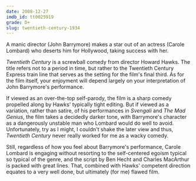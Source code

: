 ```yaml
---
date: 2008-12-27
imdb_id: tt0025919
grade: D+
slug: twentieth-century-1934
---
```


A manic director (John Barrymore) makes a star out of an actress (Carole Lombard) who deserts him for Hollywood, taking success with her.

_Twentieth Century_ is a screwball comedy from director Howard Hawks. The title refers not to a period in time, but rather to the Twentieth Century Express train line that serves as the setting for the film's final third. As for the film itself, your enjoyment will depend largely on your interpretation of John Barrymore's performance.

If viewed as an over-the-top self-parody, the film is a sharp comedy propelled along by Hawks' typically tight editing. But if viewed as a variation, rather than satire, of his performances in <span data-imdb-id="tt0022454">_Svengali_</span> and <span data-imdb-id="tt0022103">_The Mad Genius_</span>, the film takes a decidedly darker tone, with Barrymore's character as a dangerously unstable man who Lombard would do well to avoid. Unfortunately, try as I might, I couldn't shake the later view and thus, _Twentieth Century_ never really worked for me as a wacky comedy.

Still, regardless of how you feel about Barrymore's performance, Carole Lombard is engaging without resorting to the self-centered egoism typical so typical of the genre, and the script by Ben Hecht and Charles MacArthur is packed with great lines. That, combined with Hawks' competent direction equates to a very well done, but ultimately (for me) flawed film.
